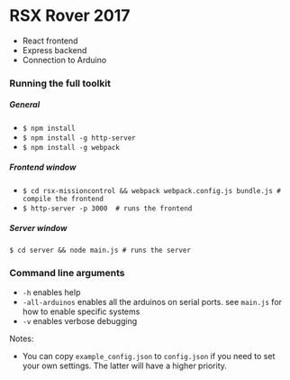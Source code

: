 # RSX Rover 2017
- React frontend
- Express backend
- Connection to Arduino

### Running the full toolkit
##### General
- ` $ npm install `
- ` $ npm install -g http-server `
- ` $ npm install -g webpack `
##### Frontend window
- ` $ cd rsx-missioncontrol && webpack webpack.config.js bundle.js # compile the frontend `
- ` $ http-server -p 3000  # runs the frontend `
##### Server window
` $ cd server && node main.js # runs the server `

### Command line arguments
- `-h` enables help
- `-all-arduinos` enables all the arduinos on serial ports. see `main.js` for how to enable specific systems
- `-v` enables verbose debugging

Notes:
- You can copy `example_config.json` to `config.json` if you need to set your own settings. The latter will have a higher priority.